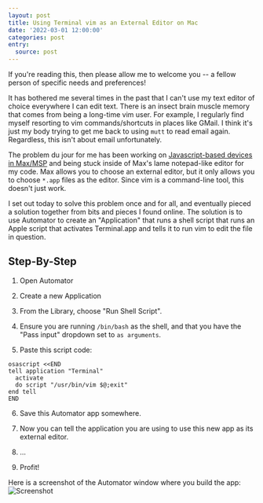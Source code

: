 ```yaml
---
layout: post
title: Using Terminal vim as an External Editor on Mac
date: '2022-03-01 12:00:00'
categories: post
entry:
  source: post
---
```


If you're reading this, then please allow me to welcome you -- a fellow person of specific needs and preferences!

It has bothered me several times in the past that I can't use my text editor of choice everywhere I can edit text. There is an insect brain muscle memory that comes from being a long-time vim user. For example, I regularly find myself resorting to vim commands/shortcuts in places like GMail. I think it's just my body trying to get me back to using `mutt` to read email again. Regardless, this isn't about email unfortunately.

The problem du jour for me has been working on [Javascript-based devices in Max/MSP](https://github.com/zsteinkamp/m4l-zs-Knobbler3) and being stuck inside of Max's lame notepad-like editor for my code. Max allows you to choose an external editor, but it only allows you to choose `*.app` files as the editor. Since vim is a command-line tool, this doesn't just work.

I set out today to solve this problem once and for all, and eventually pieced a solution together from bits and pieces I found online. The solution is to use Automator to create an "Application" that runs a shell script that runs an Apple script that activates Terminal.app and tells it to run vim to edit the file in question.

## Step-By-Step

1. Open Automator

2. Create a new Application

3. From the Library, choose "Run Shell Script".

4. Ensure you are running `/bin/bash` as the shell, and that you have the "Pass input" dropdown set to `as arguments`.

5. Paste this script code:

```
osascript <<END
tell application "Terminal"
  activate
  do script "/usr/bin/vim $@;exit"
end tell
END
```

6. Save this Automator app somewhere.

7. Now you can tell the application you are using to use this new app as its external editor.

8. ...

9. Profit!

Here is a screenshot of the Automator window where you build the app:
![Screenshot](/images/automator-vim.png)
